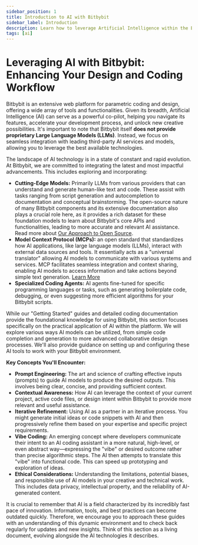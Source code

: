 ```yaml
---
sidebar_position: 1
title: Introduction to AI with Bitbybit
sidebar_label: Introduction
description: Learn how to leverage Artificial Intelligence within the Bitbybit platform for enhanced coding and design workflows.
tags: [ai]
---
```


# Leveraging AI with Bitbybit: Enhancing Your Design and Coding Workflow

Bitbybit is an extensive web platform for parametric coding and design, offering a wide array of tools and functionalities. Given its breadth, Artificial Intelligence (AI) can serve as a powerful co-pilot, helping you navigate its features, accelerate your development process, and unlock new creative possibilities. It's important to note that Bitbybit itself **does not provide proprietary Large Language Models (LLMs)**. Instead, we focus on seamless integration with leading third-party AI services and models, allowing you to leverage the best available technologies.

The landscape of AI technology is in a state of constant and rapid evolution. At Bitbybit, we are committed to integrating the latest and most impactful advancements. This includes exploring and incorporating:

*   **Cutting-Edge Models:** Primarily LLMs from various providers that can understand and generate human-like text and code. These assist with tasks ranging from script generation and autocompletion to documentation and conceptual brainstorming. The open-source nature of many Bitbybit components and its extensive documentation also plays a crucial role here, as it provides a rich dataset for these foundation models to learn about Bitbybit's core APIs and functionalities, leading to more accurate and relevant AI assistance. Read more about [Our Approach to Open Source](/learn/open-source-approach).
*   **Model Context Protocol (MCPs):** an open standard that standardizes how AI applications, like large language models (LLMs), interact with external data sources and tools. It essentially acts as a "universal translator" allowing AI models to communicate with various systems and services. MCP facilitates seamless integration and context sharing, enabling AI models to access information and take actions beyond simple text generation. [Learn More](https://modelcontextprotocol.io/introduction)
*   **Specialized Coding Agents:** AI agents fine-tuned for specific programming languages or tasks, such as generating boilerplate code, debugging, or even suggesting more efficient algorithms for your Bitbybit scripts.

While our "Getting Started" guides and detailed coding documentation provide the foundational knowledge for using Bitbybit, this section focuses specifically on the practical application of AI within the platform. We will explore various ways AI models can be utilized, from simple code completion and generation to more advanced collaborative design processes. We'll also provide guidance on setting up and configuring these AI tools to work with your Bitbybit environment.

**Key Concepts You'll Encounter:**

*   **Prompt Engineering:** The art and science of crafting effective inputs (prompts) to guide AI models to produce the desired outputs. This involves being clear, concise, and providing sufficient context.
*   **Contextual Awareness:** How AI can leverage the context of your current project, active code files, or design intent within Bitbybit to provide more relevant and useful assistance.
*   **Iterative Refinement:** Using AI as a partner in an iterative process. You might generate initial ideas or code snippets with AI and then progressively refine them based on your expertise and specific project requirements.
*   **Vibe Coding:** An emerging concept where developers communicate their intent to an AI coding assistant in a more natural, high-level, or even abstract way—expressing the "vibe" or desired outcome rather than precise algorithmic steps. The AI then attempts to translate this "vibe" into functional code. This can speed up prototyping and exploration of ideas.
*   **Ethical Considerations:** Understanding the limitations, potential biases, and responsible use of AI models in your creative and technical work. This includes data privacy, intellectual property, and the reliability of AI-generated content.

It is crucial to remember that AI is a field characterized by its incredibly fast pace of innovation. Information, tools, and best practices can become outdated quickly. Therefore, we encourage you to approach these guides with an understanding of this dynamic environment and to check back regularly for updates and new insights. Think of this section as a living document, evolving alongside the AI technologies it describes.
